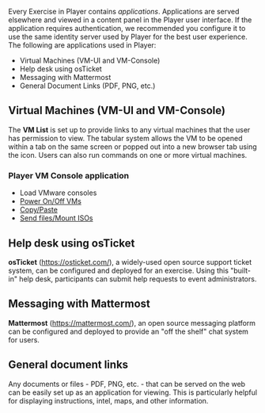 Every Exercise in Player contains *applications*.  Applications are served elsewhere and viewed in a content panel in the Player user interface.  If the application requires authentication, we recommended you configure it to use the same identity server used by Player for the best user experience. The following are applications used in Player:

- Virtual Machines (VM-UI and VM-Console)
- Help desk using osTicket
- Messaging with Mattermost
- General Document Links (PDF, PNG, etc.)

## Virtual Machines (VM-UI and VM-Console)

The **VM List** is set up to provide links to any virtual machines that the user has permission to view. The tabular system allows the VM to be opened within a tab on the same screen or popped out into a new browser tab using the icon. Users can also run commands on one or more virtual machines.

### Player VM Console application

- Load VMware consoles
- [Power On/Off VMs](https://github.com/cmu-sei/crucible/wiki/Player-How-to:-Power-a-VM-on-or-off)
- [Copy/Paste](https://github.com/cmu-sei/crucible/wiki/Player-How-to:-Copy-and-paste-text)
- [Send files/Mount ISOs](https://github.com/cmu-sei/crucible/wiki/Player-How-to:-Upload-files)

## Help desk using osTicket 

**osTicket** (https://osticket.com/), a widely-used open source support ticket system, can be configured and deployed for an exercise. Using this "built-in" help desk, participants can submit help requests to event administrators.

## Messaging with Mattermost 

**Mattermost** (https://mattermost.com/), an open source messaging platform can be configured and deployed to provide an "off the shelf" chat system for users. 

## General document links

Any documents or files  - PDF, PNG, etc. - that can be served on the web can be easily set up as an application for viewing.  This is particularly helpful for displaying instructions, intel, maps, and other information.
